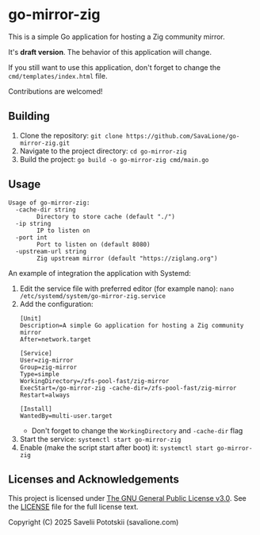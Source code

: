 # go-mirror-zig
This is a simple Go application for hosting a Zig community mirror.

It's **draft version**.
The behavior of this application will change.

If you still want to use this application, don't forget to change the `cmd/templates/index.html` file.

Contributions are welcomed!

## Building
1. Clone the repository: `git clone https://github.com/SavaLione/go-mirror-zig.git`
2. Navigate to the project directory: `cd go-mirror-zig`
3. Build the project: `go build -o go-mirror-zig cmd/main.go`

## Usage
```
Usage of go-mirror-zig:
  -cache-dir string
        Directory to store cache (default "./")
  -ip string
        IP to listen on
  -port int
        Port to listen on (default 8080)
  -upstream-url string
        Zig upstream mirror (default "https://ziglang.org")
```

An example of integration the application with Systemd:
1. Edit the service file with preferred editor (for example nano): `nano /etc/systemd/system/go-mirror-zig.service`
2. Add the configuration:
    ```
    [Unit]
    Description=A simple Go application for hosting a Zig community mirror
    After=network.target

    [Service]
    User=zig-mirror
    Group=zig-mirror
    Type=simple
    WorkingDirectory=/zfs-pool-fast/zig-mirror
    ExecStart=/go-mirror-zig -cache-dir=/zfs-pool-fast/zig-mirror
    Restart=always

    [Install]
    WantedBy=multi-user.target
    ```
    * Don't forget to change the `WorkingDirectory` and `-cache-dir` flag
3. Start the service: `systemctl start go-mirror-zig`
4. Enable (make the script start after boot) it: `systemctl start go-mirror-zig`

## Licenses and Acknowledgements
This project is licensed under [The GNU General Public License v3.0](https://www.gnu.org/licenses/gpl-3.0.en.html).
See the [LICENSE](LICENSE) file for the full license text.

Copyright (C) 2025 Savelii Pototskii (savalione.com)

